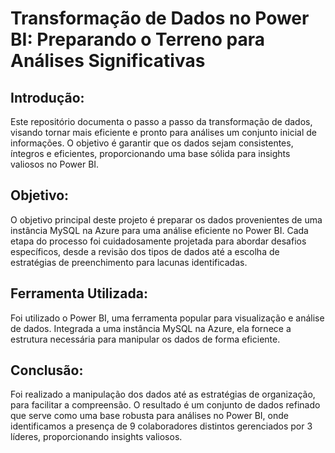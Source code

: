 # Transformação de Dados no Power BI: Preparando o Terreno para Análises Significativas

## Introdução:

Este repositório documenta o passo a passo da transformação de dados, visando tornar mais eficiente e pronto para análises um conjunto inicial de informações. O objetivo é garantir que os dados sejam consistentes, íntegros e eficientes, proporcionando uma base sólida para insights valiosos no Power BI.

## Objetivo:

O objetivo principal deste projeto é preparar os dados provenientes de uma instância MySQL na Azure para uma análise eficiente no Power BI. Cada etapa do processo foi cuidadosamente projetada para abordar desafios específicos, desde a revisão dos tipos de dados até a escolha de estratégias de preenchimento para lacunas identificadas.

## Ferramenta Utilizada:
Foi utilizado o Power BI, uma ferramenta popular para visualização e análise de dados. Integrada a uma instância MySQL na Azure, ela fornece a estrutura necessária para manipular os dados de forma eficiente.

## Conclusão:

Foi realizado a manipulação dos dados até as estratégias de organização, para facilitar a compreensão. O resultado é um conjunto de dados refinado que serve como uma base robusta para análises no Power BI, onde identificamos a presença de 9 colaboradores distintos gerenciados por 3 líderes, proporcionando insights valiosos.
